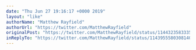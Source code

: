 ```yaml
---
date: "Thu Jun 27 19:16:17 +0000 2019"
layout: "like"
authorName: "Matthew Rayfield"
authorUrl: "https://twitter.com/MatthewRayfield"
originalPost: "https://twitter.com/MatthewRayfield/status/1144323583335895040"
inReplyTo: "https://twitter.com/MatthewRayfield/status/1143955580308140032"
---
```

